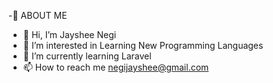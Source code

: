 -:raising_hand: ABOUT ME
- 👋 Hi, I’m Jayshee Negi
- 👀 I’m interested in Learning New Programming Languages
- 🌱 I’m currently learning Laravel
- 📫 How to reach me negijayshee@gmail.com

<!---
1997Jaysheenegi/1997Jaysheenegi is a ✨ special ✨ repository because its `README.md` (this file) appears on your GitHub profile.
You can click the Preview link to take a look at your changes.
--->
